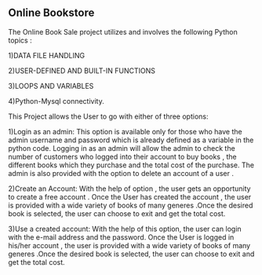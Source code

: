 ## Online Bookstore 
The Online Book Sale project utilizes and involves the following Python topics :

1)DATA FILE HANDLING

2)USER-DEFINED AND BUILT-IN FUNCTIONS

3)LOOPS AND VARIABLES

4)Python-Mysql connectivity.

This Project allows the User to go with either of three options:

1)Login as an admin: This option is available only for those who have the
admin username and password which is already defined as a variable in the
python code. Logging in as an admin will allow the admin to check the number
of customers who logged into their account to buy books , the different books
which they purchase and the total cost of the purchase. The admin is also
provided with the option to delete an account of a user .


2)Create an Account: With the help of option , the user gets an opportunity to
create a free account . Once the User has created the account , the user is
provided with a wide variety of books of many generes .Once the desired book
is selected, the user can choose to exit and get the total cost.

3)Use a created account: With the help of this option, the user can login with
the e-mail address and the password. Once the User is logged in his/her account
, the user is provided with a wide variety of books of many generes .Once the
desired book is selected, the user can choose to exit and get the total cost.
